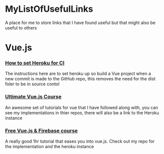 # MyListOfUsefulLinks
A place for me to store links that I have found useful but that might also be useful to others

# Vue.js
### [How to set Heroku for CI](http://www.travisluong.com/how-to-deploy-a-vue-js-app-to-heroku/)
The instructions here are to set heroku up so build a Vue project when a new commit is made to the GitHub repo, this removes the need for the dist foler to be in source contol 

### [Ultimate Vue.js Course](https://www.udemy.com/vuejs-2-essentials/)
An awesome set of tutorials for vue that I have followed along with, you can see my implementations in thier repos, there will also be a link to the Heroku instance

### [Free Vue.js & Firebase course](https://www.youtube.com/watch?v=we4zuQIXmnw)
A really good 1hr tutorial that eases you into vue.js. Check out my repo for the implementation and the heroku instance
